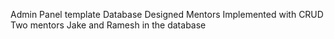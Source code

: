 Admin Panel template
Database Designed
Mentors Implemented with CRUD
Two mentors Jake and Ramesh in the database